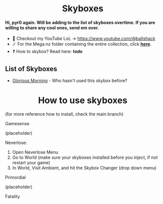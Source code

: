 <h1 align="center">Skyboxes</h1>



#### Hi, pyr0 again. Will be adding to the list of skyboxes overtime. If you are willing to share any cool ones, send em over.

- 🎥 Checkout my YouTube LoL -> https://www.youtube.com/@ballshack
- ☄️ For the Mega.nz folder containing the entire collection, click **<a href="https://mega.nz/folder/YSFyHLaZ#Z8J_UxZl6BfhWiNK1w-A2g">here</a>**.
- ❓  How to skybox? Read here: **todo**

## List of Skyboxes
- <a href="https://mega.nz/folder/5Psg0IpC#QB-zuzYfJQUD0pn8O3HkDA">Glorious Morning</a> - Who hasn't used this skybox before?
 
<h1 align="center">How to use skyboxes</h1>

(for more reference how to install, check the main branch)

Gamesense

(placeholder)

Neverlose:

1. Open Neverlose Menu
2. Go to World (make sure your skyboxes installed before you inject, if not restart your game)
3. In World, Visit Ambient, and hit the Skybox Changer (drop down menu)

Primordial

(placeholder)

Fatality
